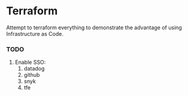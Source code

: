 # Terraform

Attempt to terraform everything to demonstrate the advantage of using Infrastructure as Code.

### TODO

1. Enable SSO:
   1. datadog
   2. github
   3. snyk
   4. tfe